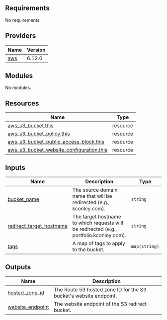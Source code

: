 ## Requirements

No requirements.

## Providers

| Name | Version |
|------|---------|
| <a name="provider_aws"></a> [aws](#provider\_aws) | 6.12.0 |

## Modules

No modules.

## Resources

| Name | Type |
|------|------|
| [aws_s3_bucket.this](https://registry.terraform.io/providers/hashicorp/aws/latest/docs/resources/s3_bucket) | resource |
| [aws_s3_bucket_policy.this](https://registry.terraform.io/providers/hashicorp/aws/latest/docs/resources/s3_bucket_policy) | resource |
| [aws_s3_bucket_public_access_block.this](https://registry.terraform.io/providers/hashicorp/aws/latest/docs/resources/s3_bucket_public_access_block) | resource |
| [aws_s3_bucket_website_configuration.this](https://registry.terraform.io/providers/hashicorp/aws/latest/docs/resources/s3_bucket_website_configuration) | resource |

## Inputs

| Name | Description | Type | Default | Required |
|------|-------------|------|---------|:--------:|
| <a name="input_bucket_name"></a> [bucket\_name](#input\_bucket\_name) | The source domain name that will be redirected (e.g., kconley.com). | `string` | n/a | yes |
| <a name="input_redirect_target_hostname"></a> [redirect\_target\_hostname](#input\_redirect\_target\_hostname) | The target hostname to which requests will be redirected (e.g., portfolio.kconley.com). | `string` | n/a | yes |
| <a name="input_tags"></a> [tags](#input\_tags) | A map of tags to apply to the bucket. | `map(string)` | `{}` | no |

## Outputs

| Name | Description |
|------|-------------|
| <a name="output_hosted_zone_id"></a> [hosted\_zone\_id](#output\_hosted\_zone\_id) | The Route 53 hosted zone ID for the S3 bucket's website endpoint. |
| <a name="output_website_endpoint"></a> [website\_endpoint](#output\_website\_endpoint) | The website endpoint of the S3 redirect bucket. |
